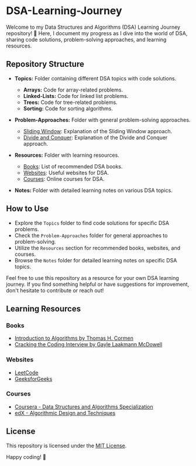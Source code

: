 # DSA-Learning-Journey

Welcome to my Data Structures and Algorithms (DSA) Learning Journey repository! 🚀 Here, I document my progress as I dive into the world of DSA, sharing code solutions, problem-solving approaches, and learning resources.

## Repository Structure 
  
- **Topics:** Folder containing different DSA topics with code solutions.      
  - **Arrays:** Code for array-related problems. 
  - **Linked-Lists:** Code for linked list problems.    
  - **Trees:** Code for tree-related problems.
  - **Sorting:** Code for sorting algorithms.   
 
- **Problem-Approaches:** Folder with general problem-solving approaches.  
  - [Sliding Window](Problem-Approaches/Sliding-Window.md): Explanation of the Sliding Window approach.  
  - [Divide and Conquer](Problem-Approaches/Divide-and-Conquer.md):  Explanation of the Divide and Conquer approach.            
  
- **Resources:** Folder with learning resources.
  - [Books](Resources/Books.md): List of recommended DSA books. 
  - [Websites](Resources/Websites.md): Useful websites for DSA.
  - [Courses](Resources/Courses.md): Online courses for DSA.

- **Notes:** Folder with detailed learning notes on various DSA topics.

## How to Use

- Explore the `Topics` folder to find code solutions for specific DSA problems.
- Check the `Problem-Approaches` folder for general approaches to problem-solving.
- Utilize the `Resources` section for recommended books, websites, and courses.
- Browse the `Notes` folder for detailed learning notes on specific DSA topics.

Feel free to use this repository as a resource for your own DSA learning journey. If you find something helpful or have suggestions for improvement, don't hesitate to contribute or reach out!

## Learning Resources

### Books
- [Introduction to Algorithms by Thomas H. Cormen](Resources/Books.md#introduction-to-algorithms-by-thomas-h-cormen)
- [Cracking the Coding Interview by Gayle Laakmann McDowell](Resources/Books.md#cracking-the-coding-interview-by-gayle-laakmann-mcdowell)

### Websites
- [LeetCode](Resources/Websites.md#leetcode)
- [GeeksforGeeks](Resources/Websites.md#geeksforgeeks)

### Courses
- [Coursera - Data Structures and Algorithms Specialization](Resources/Courses.md#coursera---data-structures-and-algorithms-specialization)
- [edX - Algorithmic Design and Techniques](Resources/Courses.md#edx---algorithmic-design-and-techniques)

## License

This repository is licensed under the [MIT License](LICENSE).

Happy coding! 🚀

